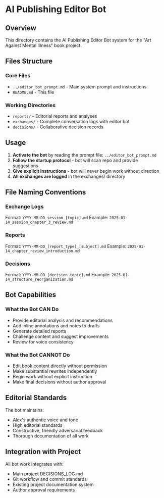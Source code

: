 # AI Publishing Editor Bot

## Overview
This directory contains the AI Publishing Editor Bot system for the "Art Against Mental Illness" book project.

## Files Structure

### Core Files
- `../editor_bot_prompt.md` - Main system prompt and instructions
- `README.md` - This file

### Working Directories
- `reports/` - Editorial reports and analyses
- `exchanges/` - Complete conversation logs with editor bot
- `decisions/` - Collaborative decision records

## Usage

1. **Activate the bot** by reading the prompt file: `../editor_bot_prompt.md`
2. **Follow the startup protocol** - bot will scan repo and provide suggestions
3. **Give explicit instructions** - bot will never begin work without direction
4. **All exchanges are logged** in the exchanges/ directory

## File Naming Conventions

### Exchange Logs
Format: `YYYY-MM-DD_session_[topic].md`
Example: `2025-01-14_session_chapter_3_review.md`

### Reports
Format: `YYYY-MM-DD_[report_type]_[subject].md`
Example: `2025-01-14_chapter_review_introduction.md`

### Decisions
Format: `YYYY-MM-DD_[decision_topic].md`
Example: `2025-01-14_structure_reorganization.md`

## Bot Capabilities

### What the Bot CAN Do
- Provide editorial analysis and recommendations
- Add inline annotations and notes to drafts
- Generate detailed reports
- Challenge content and suggest improvements
- Review for voice consistency

### What the Bot CANNOT Do
- Edit book content directly without permission
- Make substantial rewrites independently
- Begin work without explicit instruction
- Make final decisions without author approval

## Editorial Standards

The bot maintains:
- Alex's authentic voice and tone
- High editorial standards
- Constructive, friendly adversarial feedback
- Thorough documentation of all work

## Integration with Project

All bot work integrates with:
- Main project DECISIONS_LOG.md
- Git workflow and commit standards
- Existing project documentation system
- Author approval requirements
